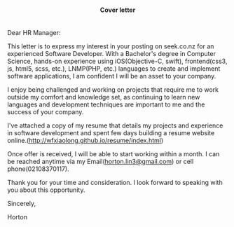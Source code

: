 <h4 style="text-align:center">Cover letter</h4>
<br>
Dear HR Manager:</br>

This letter is to express my interest in your posting on seek.co.nz for an experienced Software Developer. With a Bachelor's degree in Computer Science, hands-on experience using iOS(Objective-C, swift), frontend(css3, js, html5, scss, etc.), LNMP(PHP, etc.) languages to create and implement software applications, I am confident I will be an asset to your company.</br>

I enjoy being challenged and working on projects that require me to work outside my comfort and knowledge set, as continuing to learn new languages and development techniques are important to me and the success of your company.</br>

I've attached a copy of my resume that details my projects and experience in software development and spent few days building a resume website online.(<a href="http://wfxiaolong.github.io/resume/index.html">http://wfxiaolong.github.io/resume/index.html</a>)</br>

Once offer is received, I will be able to start working within a month. I can be reached anytime via my Email(horton.lin3@gmail.com) or cell phone(02108370117).</br>

Thank you for your time and consideration. I look forward to speaking with you about this opportunity.</br>

Sincerely,

Horton